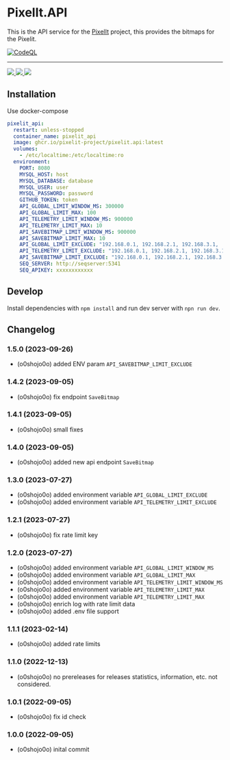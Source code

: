 # PixelIt.API

This is the API service for the [PixelIt](https://github.com/pixelit-project/PixelIt) project, this provides the bitmaps for the Pixelit.

[![CodeQL](https://github.com/pixelit-project/PixelIt.API/actions/workflows/codeql.yml/badge.svg)](https://github.com/pixelit-project/PixelIt.API/actions/workflows/codeql.yml)

_____
<a href="https://t.me/pixelitdisplay">
    <img src="https://img.shields.io/endpoint?label=Telegram&style=for-the-badge&url=https%3A%2F%2Frunkit.io%2Fdamiankrawczyk%2Ftelegram-badge%2Fbranches%2Fmaster%3Furl%3Dhttps%3A%2F%2Ft.me%2Fpixelitdisplay"/>
</a> 
<a href="https://github.com/pixelit-project/PixelIt/discussions">
    <img src="https://img.shields.io/github/discussions/pixelit-project/PixelIt?&logo=github&label=GitHub%20Discussions&style=for-the-badge"/>
</a> 
<a href="https://discord.gg/ERBSHWxB2S">
    <img src="https://img.shields.io/discord/1145731525996970025?logo=discord&label=Discrod&style=for-the-badge"/>
</a>

## Installation

Use docker-compose

```yml
pixelit_api:
  restart: unless-stopped
  container_name: pixelit_api
  image: ghcr.io/pixelit-project/pixelit.api:latest
  volumes:
    - /etc/localtime:/etc/localtime:ro
  environment:
    PORT: 8080
    MYSQL_HOST: host
    MYSQL_DATABASE: database
    MYSQL_USER: user
    MYSQL_PASSWORD: password
    GITHUB_TOKEN: token
    API_GLOBAL_LIMIT_WINDOW_MS: 300000
    API_GLOBAL_LIMIT_MAX: 100
    API_TELEMETRY_LIMIT_WINDOW_MS: 900000
    API_TELEMETRY_LIMIT_MAX: 10
    API_SAVEBITMAP_LIMIT_WINDOW_MS: 900000
    API_SAVEBITMAP_LIMIT_MAX: 10
    API_GLOBAL_LIMIT_EXCLUDE: "192.168.0.1, 192.168.2.1, 192.168.3.1, ::1"
    API_TELEMETRY_LIMIT_EXCLUDE: "192.168.0.1, 192.168.2.1, 192.168.3.1, ::1"
    API_SAVEBITMAP_LIMIT_EXCLUDE: "192.168.0.1, 192.168.2.1, 192.168.3.1, ::1"
    SEQ_SERVER: http://seqserver:5341
    SEQ_APIKEY: xxxxxxxxxxxx
```

## Develop

Install dependencies with `npm install` and run dev server with `npn run dev`.

## Changelog


### 1.5.0 (2023-09-26)

- (o0shojo0o) added ENV param `API_SAVEBITMAP_LIMIT_EXCLUDE`

### 1.4.2 (2023-09-05)

- (o0shojo0o) fix endpoint `SaveBitmap`

### 1.4.1 (2023-09-05)

- (o0shojo0o) small fixes

### 1.4.0 (2023-09-05)

- (o0shojo0o) added new api endpoint `SaveBitmap`

### 1.3.0 (2023-07-27)

- (o0shojo0o) added environment variable `API_GLOBAL_LIMIT_EXCLUDE`
- (o0shojo0o) added environment variable `API_TELEMETRY_LIMIT_EXCLUDE`

### 1.2.1 (2023-07-27)

- (o0shojo0o) fix rate limit key

### 1.2.0 (2023-07-27)

- (o0shojo0o) added environment variable `API_GLOBAL_LIMIT_WINDOW_MS`
- (o0shojo0o) added environment variable `API_GLOBAL_LIMIT_MAX`
- (o0shojo0o) added environment variable `API_TELEMETRY_LIMIT_WINDOW_MS`
- (o0shojo0o) added environment variable `API_TELEMETRY_LIMIT_MAX`
- (o0shojo0o) added environment variable `API_TELEMETRY_LIMIT_MAX`
- (o0shojo0o) enrich log with rate limit data
- (o0shojo0o) added .env file support 

### 1.1.1 (2023-02-14)

- (o0shojo0o) added rate limits

### 1.1.0 (2022-12-13)

- (o0shojo0o) no prereleases for releases statistics, information, etc. not considered.

### 1.0.1 (2022-09-05)

- (o0shojo0o) fix id check

### 1.0.0 (2022-09-05)

- (o0shojo0o) inital commit
